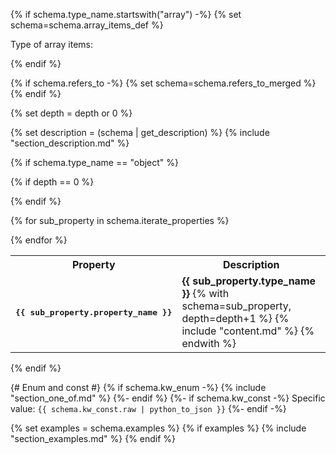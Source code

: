{% if schema.type_name.startswith("array") -%}
{% set schema=schema.array_items_def %}

Type of array items:

{% endif %}

{% if schema.refers_to -%}
{% set schema=schema.refers_to_merged %}
{% endif %}

{% set depth = depth or 0 %}

{% set description = (schema | get_description) %}
{% include "section_description.md" %}

{% if schema.type_name == "object" %}

<table>

{% if depth == 0 %}
<tr>
    <th> Property </th>
    <th> Description </th>
</tr>
{% endif %}

{% for sub_property in schema.iterate_properties %}
<tr>
<td>
<pre><b>{{ sub_property.property_name }}</b></pre>
</td>
<td>
<b>{{ sub_property.type_name }}</b>
{% with schema=sub_property, depth=depth+1 %}
{% include "content.md" %}
{% endwith %}
</td>
</tr>

{% endfor %}

</table>

{% endif %}

{# Enum and const #}
{% if schema.kw_enum -%}
{% include "section_one_of.md" %}
{%- endif %}
{%- if schema.kw_const -%}
Specific value: `{{ schema.kw_const.raw | python_to_json }}`
{%- endif -%}

{% set examples = schema.examples %}
{% if examples %}
{% include "section_examples.md" %}
{% endif %}
